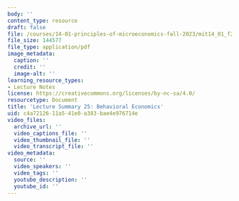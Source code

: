 ```yaml
---
body: ''
content_type: resource
draft: false
file: /courses/14-01-principles-of-microeconomics-fall-2023/mit14_01_f23_lec25.pdf
file_size: 144577
file_type: application/pdf
image_metadata:
  caption: ''
  credit: ''
  image-alt: ''
learning_resource_types:
- Lecture Notes
license: https://creativecommons.org/licenses/by-nc-sa/4.0/
resourcetype: Document
title: 'Lecture Summary 25: Behavioral Economics'
uid: c4a72126-11a5-41e0-a383-bae4e976714e
video_files:
  archive_url: ''
  video_captions_file: ''
  video_thumbnail_file: ''
  video_transcript_file: ''
video_metadata:
  source: ''
  video_speakers: ''
  video_tags: ''
  youtube_description: ''
  youtube_id: ''
---
```

